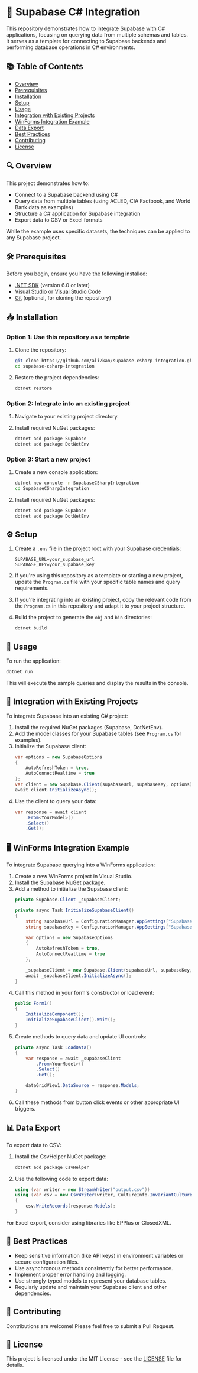 # 🚀 Supabase C# Integration

This repository demonstrates how to integrate Supabase with C# applications, focusing on querying data from multiple schemas and tables. It serves as a template for connecting to Supabase backends and performing database operations in C# environments.

## 📚 Table of Contents

- [Overview](#-overview)
- [Prerequisites](#-prerequisites)
- [Installation](#-installation)
- [Setup](#%EF%B8%8F-setup)
- [Usage](#-usage)
- [Integration with Existing Projects](#-integration-with-existing-projects)
- [WinForms Integration Example](#-winforms-integration-example)
- [Data Export](#-data-export)
- [Best Practices](#-best-practices)
- [Contributing](#-contributing)
- [License](#-license)

## 🔍 Overview

This project demonstrates how to:

- Connect to a Supabase backend using C#
- Query data from multiple tables (using ACLED, CIA Factbook, and World Bank data as examples)
- Structure a C# application for Supabase integration
- Export data to CSV or Excel formats

While the example uses specific datasets, the techniques can be applied to any Supabase project.

## 🛠 Prerequisites

Before you begin, ensure you have the following installed:

- [.NET SDK](https://dotnet.microsoft.com/download) (version 6.0 or later)
- [Visual Studio](https://visualstudio.microsoft.com/) or [Visual Studio Code](https://code.visualstudio.com/)
- [Git](https://git-scm.com/downloads) (optional, for cloning the repository)

## 📥 Installation

### Option 1: Use this repository as a template

1. Clone the repository:
   ```bash
   git clone https://github.com/ali2kan/supabase-csharp-integration.git
   cd supabase-csharp-integration
   ```

2. Restore the project dependencies:
   ```bash
   dotnet restore
   ```

### Option 2: Integrate into an existing project

1. Navigate to your existing project directory.

2. Install required NuGet packages:
   ```bash
   dotnet add package Supabase
   dotnet add package DotNetEnv
   ```

### Option 3: Start a new project

1. Create a new console application:
   ```bash
   dotnet new console -n SupabaseCSharpIntegration
   cd SupabaseCSharpIntegration
   ```

2. Install required NuGet packages:
   ```bash
   dotnet add package Supabase
   dotnet add package DotNetEnv
   ```

## ⚙️ Setup

1. Create a `.env` file in the project root with your Supabase credentials:
   ```plaintext
   SUPABASE_URL=your_supabase_url
   SUPABASE_KEY=your_supabase_key
   ```

2. If you're using this repository as a template or starting a new project, update the `Program.cs` file with your specific table names and query requirements.

3. If you're integrating into an existing project, copy the relevant code from the `Program.cs` in this repository and adapt it to your project structure.

4. Build the project to generate the `obj` and `bin` directories:
   ```bash
   dotnet build
   ```

## 🚀 Usage

To run the application:

```bash
dotnet run
```

This will execute the sample queries and display the results in the console.


## 🔗 Integration with Existing Projects

To integrate Supabase into an existing C# project:

1. Install the required NuGet packages (Supabase, DotNetEnv).
2. Add the model classes for your Supabase tables (see `Program.cs` for examples).
3. Initialize the Supabase client:
   ```csharp
   var options = new SupabaseOptions
   {
       AutoRefreshToken = true,
       AutoConnectRealtime = true
   };
   var client = new Supabase.Client(supabaseUrl, supabaseKey, options);
   await client.InitializeAsync();
   ```
4. Use the client to query your data:
   ```csharp
   var response = await client
       .From<YourModel>()
       .Select()
       .Get();
   ```

## 🖥 WinForms Integration Example

To integrate Supabase querying into a WinForms application:

1. Create a new WinForms project in Visual Studio.
2. Install the Supabase NuGet package.
3. Add a method to initialize the Supabase client:
   ```csharp
   private Supabase.Client _supabaseClient;

   private async Task InitializeSupabaseClient()
   {
       string supabaseUrl = ConfigurationManager.AppSettings["SupabaseUrl"];
       string supabaseKey = ConfigurationManager.AppSettings["SupabaseKey"];

       var options = new SupabaseOptions
       {
           AutoRefreshToken = true,
           AutoConnectRealtime = true
       };

       _supabaseClient = new Supabase.Client(supabaseUrl, supabaseKey, options);
       await _supabaseClient.InitializeAsync();
   }
   ```
4. Call this method in your form's constructor or load event:
   ```csharp
   public Form1()
   {
       InitializeComponent();
       InitializeSupabaseClient().Wait();
   }
   ```
5. Create methods to query data and update UI controls:
   ```csharp
   private async Task LoadData()
   {
       var response = await _supabaseClient
           .From<YourModel>()
           .Select()
           .Get();

       dataGridView1.DataSource = response.Models;
   }
   ```
6. Call these methods from button click events or other appropriate UI triggers.

## 📊 Data Export

To export data to CSV:

1. Install the CsvHelper NuGet package:
   ```bash
   dotnet add package CsvHelper
   ```
2. Use the following code to export data:
   ```csharp
   using (var writer = new StreamWriter("output.csv"))
   using (var csv = new CsvWriter(writer, CultureInfo.InvariantCulture))
   {
       csv.WriteRecords(response.Models);
   }
   ```

For Excel export, consider using libraries like EPPlus or ClosedXML.

## 🌟 Best Practices

- Keep sensitive information (like API keys) in environment variables or secure configuration files.
- Use asynchronous methods consistently for better performance.
- Implement proper error handling and logging.
- Use strongly-typed models to represent your database tables.
- Regularly update and maintain your Supabase client and other dependencies.

## 🤝 Contributing

Contributions are welcome! Please feel free to submit a Pull Request.

## 📄 License

This project is licensed under the MIT License - see the [LICENSE](LICENSE) file for details.